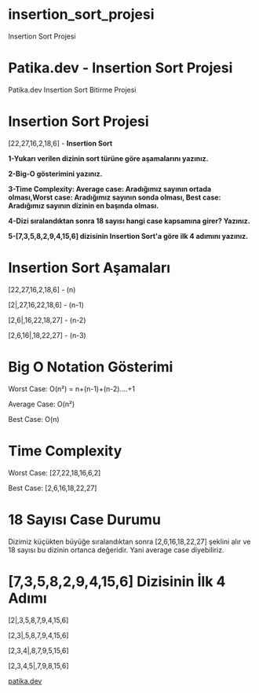 # insertion_sort_projesi
Insertion Sort Projesi
# Patika.dev - Insertion Sort Projesi
Patika.dev Insertion Sort Bitirme Projesi

# Insertion Sort Projesi
[22,27,16,2,18,6] - __Insertion Sort__

__1-Yukarı verilen dizinin sort türüne göre aşamalarını yazınız.__

__2-Big-O gösterimini yazınız.__

__3-Time Complexity: Average case: Aradığımız sayının ortada olması,Worst case: Aradığımız sayının sonda olması, Best case: Aradığımız sayının dizinin en başında olması.__

__4-Dizi sıralandıktan sonra 18 sayısı hangi case kapsamına girer? Yazınız.__

__5-[7,3,5,8,2,9,4,15,6] dizisinin Insertion Sort'a göre ilk 4 adımını yazınız.__

# Insertion Sort Aşamaları

[22,27,16,2,18,6] - (n)

[2|,27,16,22,18,6] - (n-1)

[2,6|,16,22,18,27] - (n-2)

[2,6,16|,18,22,27] - (n-3)

# Big O Notation Gösterimi

Worst Case: O(n²) = n+(n-1)+(n-2)....+1

Average Case: O(n²)

Best Case: O(n)

# Time Complexity

Worst Case: [27,22,18,16,6,2]

Best Case: [2,6,16,18,22,27]

# 18 Sayısı Case Durumu

Dizimiz küçükten büyüğe sıralandıktan sonra [2,6,16,18,22,27] şeklini alır ve 18 sayısı bu dizinin ortanca değeridir. Yani average case diyebiliriz.

# [7,3,5,8,2,9,4,15,6] Dizisinin İlk 4 Adımı

[2|,3,5,8,7,9,4,15,6]

[2,3|,5,8,7,9,4,15,6]

[2,3,4|,8,7,9,5,15,6]

[2,3,4,5|,7,9,8,15,6]

[patika.dev](www.patika.dev)
